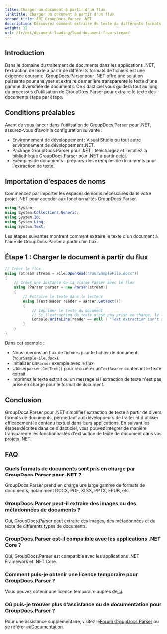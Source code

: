 ```yaml
---
title: Charger un document à partir d'un flux
linktitle: Charger un document à partir d'un flux
second_title: API GroupDocs.Parser .NET
description: Découvrez comment extraire du texte de différents formats de documents dans .NET à l'aide de GroupDocs.Parser. Guide étape par étape avec des exemples de code.
weight: 12
url: /fr/net/document-loading/load-document-from-stream/
---
```

## Introduction
Dans le domaine du traitement de documents dans les applications .NET, l’extraction de texte à partir de différents formats de fichiers est une exigence courante. GroupDocs.Parser pour .NET offre une solution puissante pour analyser et extraire de manière transparente le texte d'une gamme diversifiée de documents. Ce didacticiel vous guidera tout au long du processus d'utilisation de GroupDocs.Parser pour extraire le texte des documents étape par étape.
## Conditions préalables
Avant de vous lancer dans l'utilisation de GroupDocs.Parser pour .NET, assurez-vous d'avoir la configuration suivante :
- Environnement de développement : Visual Studio ou tout autre environnement de développement .NET.
-  Package GroupDocs.Parser pour .NET : téléchargez et installez la bibliothèque GroupDocs.Parser pour .NET à partir de[ici](https://releases.groupdocs.com/parser/net/).
- Exemples de documents : préparez des exemples de documents pour l'extraction de texte.
## Importation d'espaces de noms
Commencez par importer les espaces de noms nécessaires dans votre projet .NET pour accéder aux fonctionnalités GroupDocs.Parser.
```csharp
using System;
using System.Collections.Generic;
using System.IO;
using System.Linq;
using System.Text;
```

Les étapes suivantes montrent comment extraire le texte d'un document à l'aide de GroupDocs.Parser à partir d'un flux.
## Étape 1 : Charger le document à partir du flux
```csharp
// Créer le flux
using (Stream stream = File.OpenRead("YourSampleFile.docx"))
{
    // Créer une instance de la classe Parser avec le flux
    using (Parser parser = new Parser(stream))
    {
        // Extraire le texte dans le lecteur
        using (TextReader reader = parser.GetText())
        {
            // Imprimer le texte du document
            // Si l'extraction de texte n'est pas prise en charge, le lecteur sera nul
            Console.WriteLine(reader == null ? "Text extraction isn't supported" : reader.ReadToEnd());
        }
    }
}
```
Dans cet exemple :
- Nous ouvrons un flux de fichiers pour le fichier de document (`YourSampleFile.docx`).
-  Initialiser un`Parser` exemple avec le flux.
-  Utiliser`parser.GetText()` pour récupérer un`TextReader` contenant le texte extrait.
- Imprimez le texte extrait ou un message si l'extraction de texte n'est pas prise en charge pour le format de document.
## Conclusion
GroupDocs.Parser pour .NET simplifie l'extraction de texte à partir de divers formats de documents, permettant aux développeurs de traiter et d'utiliser efficacement le contenu textuel dans leurs applications. En suivant les étapes décrites dans ce didacticiel, vous pouvez intégrer de manière transparente les fonctionnalités d'extraction de texte de document dans vos projets .NET.

## FAQ
### Quels formats de documents sont pris en charge par GroupDocs.Parser pour .NET ?
GroupDocs.Parser prend en charge une large gamme de formats de documents, notamment DOCX, PDF, XLSX, PPTX, EPUB, etc.
### GroupDocs.Parser peut-il extraire des images ou des métadonnées de documents ?
Oui, GroupDocs.Parser peut extraire des images, des métadonnées et du texte de différents types de documents.
### GroupDocs.Parser est-il compatible avec les applications .NET Core ?
Oui, GroupDocs.Parser est compatible avec les applications .NET Framework et .NET Core.
### Comment puis-je obtenir une licence temporaire pour GroupDocs.Parser ?
 Vous pouvez obtenir une licence temporaire auprès de[ici](https://purchase.groupdocs.com/temporary-license/).
### Où puis-je trouver plus d’assistance ou de documentation pour GroupDocs.Parser ?
 Pour une assistance supplémentaire, visitez le[Forum GroupDocs.Parser](https://forum.groupdocs.com/c/parser/17) ou se référer au[Documentation](https://tutorials.groupdocs.com/parser/net/).
